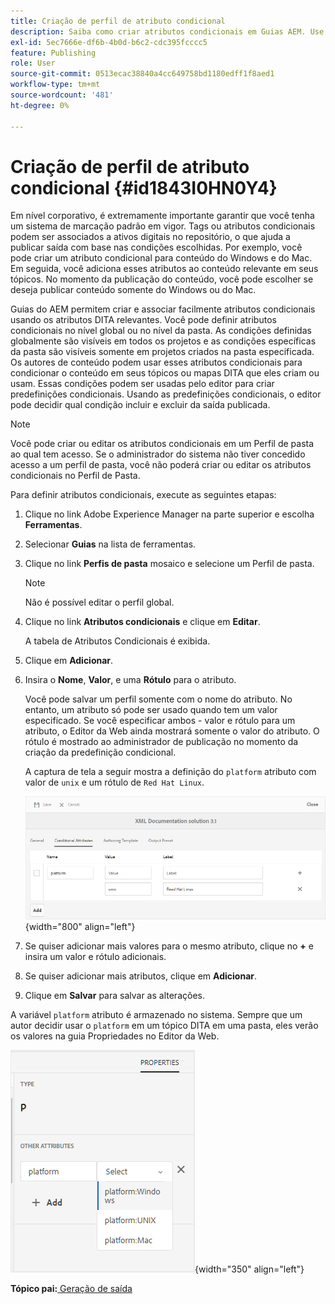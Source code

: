 ```yaml
---
title: Criação de perfil de atributo condicional
description: Saiba como criar atributos condicionais em Guias AEM. Use atributos condicionais na pasta e perfis globais para condicionar seu conteúdo.
exl-id: 5ec7666e-df6b-4b0d-b6c2-cdc395fcccc5
feature: Publishing
role: User
source-git-commit: 0513ecac38840a4cc649758bd1180edff1f8aed1
workflow-type: tm+mt
source-wordcount: '481'
ht-degree: 0%

---
```


# Criação de perfil de atributo condicional {#id1843I0HN0Y4}

Em nível corporativo, é extremamente importante garantir que você tenha um sistema de marcação padrão em vigor. Tags ou atributos condicionais podem ser associados a ativos digitais no repositório, o que ajuda a publicar saída com base nas condições escolhidas. Por exemplo, você pode criar um atributo condicional para conteúdo do Windows e do Mac. Em seguida, você adiciona esses atributos ao conteúdo relevante em seus tópicos. No momento da publicação do conteúdo, você pode escolher se deseja publicar conteúdo somente do Windows ou do Mac.

Guias do AEM permitem criar e associar facilmente atributos condicionais usando os atributos DITA relevantes. Você pode definir atributos condicionais no nível global ou no nível da pasta. As condições definidas globalmente são visíveis em todos os projetos e as condições específicas da pasta são visíveis somente em projetos criados na pasta especificada. Os autores de conteúdo podem usar esses atributos condicionais para condicionar o conteúdo em seus tópicos ou mapas DITA que eles criam ou usam. Essas condições podem ser usadas pelo editor para criar predefinições condicionais. Usando as predefinições condicionais, o editor pode decidir qual condição incluir e excluir da saída publicada.

>[!NOTE]
>
> Você pode criar ou editar os atributos condicionais em um Perfil de pasta ao qual tem acesso. Se o administrador do sistema não tiver concedido acesso a um perfil de pasta, você não poderá criar ou editar os atributos condicionais no Perfil de Pasta.

Para definir atributos condicionais, execute as seguintes etapas:

1. Clique no link Adobe Experience Manager na parte superior e escolha **Ferramentas**.

1. Selecionar **Guias** na lista de ferramentas.

1. Clique no link **Perfis de pasta** mosaico e selecione um Perfil de pasta.

   >[!NOTE]
   >
   > Não é possível editar o perfil global.

1. Clique no link **Atributos condicionais** e clique em **Editar**.

   A tabela de Atributos Condicionais é exibida.

1. Clique em **Adicionar**.

1. Insira o **Nome**, **Valor**, e uma **Rótulo** para o atributo.

   Você pode salvar um perfil somente com o nome do atributo. No entanto, um atributo só pode ser usado quando tem um valor especificado. Se você especificar ambos - valor e rótulo para um atributo, o Editor da Web ainda mostrará somente o valor do atributo. O rótulo é mostrado ao administrador de publicação no momento da criação da predefinição condicional.

   A captura de tela a seguir mostra a definição do `platform` atributo com valor de `unix` e um rótulo de `Red Hat Linux`.

   ![](images/add-profile.png){width="800" align="left"}

1. Se quiser adicionar mais valores para o mesmo atributo, clique no **+** e insira um valor e rótulo adicionais.

1. Se quiser adicionar mais atributos, clique em **Adicionar**.

1. Clique em **Salvar** para salvar as alterações.


A variável `platform` atributo é armazenado no sistema. Sempre que um autor decidir usar o `platform` em um tópico DITA em uma pasta, eles verão os valores na guia Propriedades no Editor da Web.

![](images/properties-tab.png){width="350" align="left"}

**Tópico pai:**[ Geração de saída](generate-output.md)
